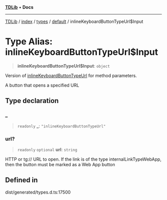 [**TDLib**](../../../../../../README.md) • **Docs**

***

[TDLib](../../../../../../modules.md) / [index](../../../../../README.md) / [types](../../../README.md) / [default](../README.md) / inlineKeyboardButtonTypeUrl$Input

# Type Alias: inlineKeyboardButtonTypeUrl$Input

> **inlineKeyboardButtonTypeUrl$Input**: `object`

Version of [inlineKeyboardButtonTypeUrl](inlineKeyboardButtonTypeUrl.md) for method parameters.

A button that opens a specified URL

## Type declaration

### \_

> `readonly` **\_**: `"inlineKeyboardButtonTypeUrl"`

### url?

> `readonly` `optional` **url**: `string`

HTTP or tg:// URL to open. If the link is of the type internalLinkTypeWebApp, then the button must be marked as a Web App button

## Defined in

dist/generated/types.d.ts:17500
